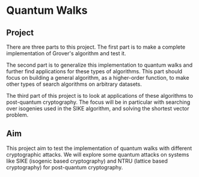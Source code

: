 # Quantum Walks

Project
---
There are three parts to this project. The first part is to make a complete implementation of Grover's algorithm and test it.

The second part is to generalize this implementation to quantum walks and further find applications for these types of algorithms. This part should focus on building a general algorithm, as a higher-order function, to make other types of search algorithms on arbitrary datasets.

The third part of this project is to look at applications of these algorithms to post-quantum cryptography. The focus will be in particular with searching over isogenies used in the SIKE algorithm, and solving the shortest vector problem.

Aim
---
This project aim to test the implementation of quantum walks with different cryptographic attacks. We will explore some quantum attacks on systems like SIKE (isogenic based cryptography) and NTRU (lattice based cryptography) for post-quantum cryptography.